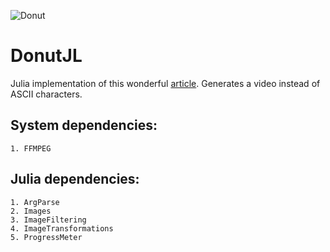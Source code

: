 ![Donut](donut.gif)

# DonutJL
Julia implementation of this wonderful [article](https://www.a1k0n.net/2011/07/20/donut-math.html). Generates a video instead of ASCII characters.

## System dependencies:
    1. FFMPEG
## Julia dependencies:
    1. ArgParse
    2. Images
    3. ImageFiltering
    4. ImageTransformations
    5. ProgressMeter
